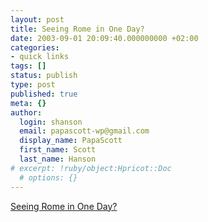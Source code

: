 ```yaml
---
layout: post
title: Seeing Rome in One Day?
date: 2003-09-01 20:09:40.000000000 +02:00
categories:
- quick links
tags: []
status: publish
type: post
published: true
meta: {}
author:
  login: shanson
  email: papascott-wp@gmail.com
  display_name: PapaScott
  first_name: Scott
  last_name: Hanson
# excerpt: !ruby/object:Hpricot::Doc
  # options: {}
---
```

<p><a title=" Impossible ... but here's a plan!" href="http://www.twenj.com/romeoneday.htm">Seeing Rome in One Day?</a></p>
